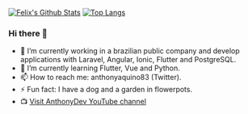 [![Felix's Github Stats](https://github-readme-stats.vercel.app/api?username=anthonyaquino83&count_private=true&theme=transparent&show_icons=true&rank_icon=percentile&line_height=24)](https://github.com/anthonyaquino83)
[![Top Langs](https://github-readme-stats.vercel.app/api/top-langs/?username=anthonyaquino83&layout=compact&langs_count=8&theme=transparent&size_weight=0.7&count_weight=0.3)](https://github.com/anthonyaquino83/github-readme-stats)

### Hi there 👋

<!-- **anthonyaquino83/anthonyaquino83** is a ✨ _special_ ✨ repository because its `README.md` (this file) appears on your GitHub profile. -->

<!-- Here are some ideas to get you started: -->

- 🔭 I’m currently working in a brazilian public company and develop applications with Laravel, Angular, Ionic, Flutter and PostgreSQL.
- 🌱 I’m currently learning Flutter, Vue and Python.
- 📫 How to reach me: anthonyaquino83 (Twitter).
- ⚡ Fun fact: I have a dog and a garden in flowerpots.
- :tv: [Visit AnthonyDev YouTube channel](https://www.youtube.com/channel/UCRfQziviZPt-YPG-Z3Bgx3g)
<!-- - 👯 I’m looking to collaborate on ... -->
<!-- - 🤔 I’m looking for help with ... -->
<!-- - 💬 Ask me about: ... -->


